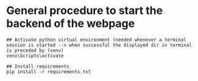 # General procedure to start the backend of the webpage

    ## Activate python virtual environment (needed whenever a terminal session is started --> when successful the displayed dir in terminal is preceded by (venv)
    venv\Scripts\activate

    ## Install requirements
    pip install -r requirements.txt